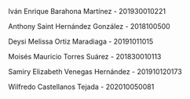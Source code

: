 Iván Enrique Barahona Martínez - 201930010221


Anthony Saint Hernández González - 2018100500


Deysi Melissa Ortiz Maradiaga - 20191011015


Moisés Mauricio Torres Suárez - 201830010113


Samiry Elizabeth Venegas Hernández - 201910120173


Wilfredo Castellanos Tejada - 202010050081
